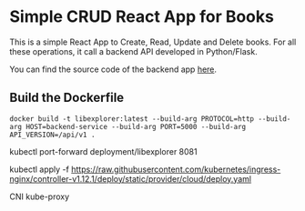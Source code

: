 # Simple CRUD React App for Books 

This is a simple React App to Create, Read, Update and Delete books. For all these operations, it call a backend API developed in Python/Flask. 

You can find the source code of the backend app [here](https://github.com/carmel-wenga/python-flask-crud-api-for-book-library).

## Build the Dockerfile
```commandline
docker build -t libexplorer:latest --build-arg PROTOCOL=http --build-arg HOST=backend-service --build-arg PORT=5000 --build-arg API_VERSION=/api/v1 .
```

kubectl port-forward deployment/libexplorer 8081

kubectl apply -f https://raw.githubusercontent.com/kubernetes/ingress-nginx/controller-v1.12.1/deploy/static/provider/cloud/deploy.yaml

CNI
kube-proxy


